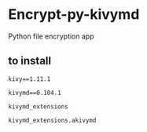 # Encrypt-py-kivymd
Python file encryption app

## to install 

```
kivy==1.11.1
```
```
kivymd==0.104.1
```
```
kivymd_extensions
```
```
kivymd_extensions.akivymd
```

